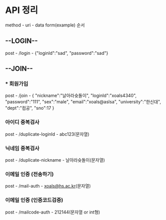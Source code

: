 # API 정리
method   -  uri   -   data form(example)  순서

## --LOGIN--
post - /login - {"loginId":"sad", "password":"sad"}

## --JOIN--
### * 회원가입
post - /join - 
{
    "nickname":"날아라슛돌이",
    "loginId":"xoals4340",
    "password":"111",
    "sex":"male",
    "email":"xoals@aslsa",
    "university":"한신대",
    "dept":"컴공",
    "sno":17
}

### 아이디 중복검사
post - /duplicate-loginId - abc123(문자열)

### 닉네임 중복검사
post - /duplicate-nickname - 날아라슛돌이(문자열)

### 이메일 인증 (전송하기)
post - /mail-auth - xoals@hs.ac.kr(문자열)

### 이메일 인증 (인증코드검증)
post - /mailcode-auth - 212144(문자열 or int형)






